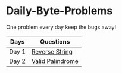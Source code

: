 # Daily-Byte-Problems
One problem every day keep the bugs away!

| Days | Questions |
|------|-----------|
| Day 1| <a href='https://drive.google.com/file/d/1VNw9veroCn-n7RAALSzrEASz1KWm7fTK/view?usp=sharing'>Reverse String</a> |
| Day 2| <a href='https://drive.google.com/file/d/1HRuTw59C2brfu8wZs4hOx20_TrZYfClT/view?usp=sharing'>Valid Palindrome</a>|
